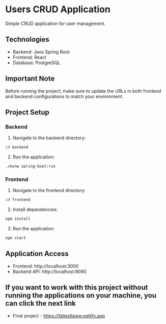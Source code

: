 # Users CRUD Application

Simple CRUD application for user management.

## Technologies

- Backend: Java Spring Boot
- Frontend: React
- Database: PostgreSQL

## Important Note
Before running the project, make sure to update the URLs in both frontend and backend configurations to match your environment.

## Project Setup

### Backend

1. Navigate to the backend directory:
```bash
cd backend
```

2. Run the application:
```bash
./mvnw spring-boot:run
```

### Frontend

1. Navigate to the frontend directory:
```bash
cd frontend
```

2. Install dependencies:
```bash
npm install
```

3. Run the application:
```bash
npm start
```

## Application Access

- Frontend: http://localhost:3000
- Backend API: http://localhost:9090

## If you want to work with this project without running the applications on your machine, you can click the next link
- Final project - https://fallestlaww.netlify.app
